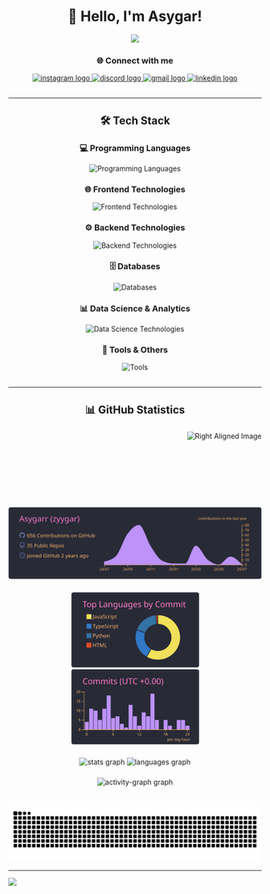 <div align="center">
  
# 👋 Hello, I'm Asygar!

<div align="center">
  <img src="https://readme-typing-svg.herokuapp.com/?lines=Tech+Enthusiast;Always+Learning!;Malas+Ngoding...&font=Fira%20Code&center=true&width=440&height=45&color=9A9FDF&vCenter=true&size=22">
</div>

### 🌐 Connect with me

<div align="center">
  <a href="https://www.instagram.com/sy.garr/" target="_blank">
    <img src="https://img.shields.io/static/v1?message=Instagram&logo=instagram&label=&color=E4405F&logoColor=white&labelColor=&style=for-the-badge" height="35" alt="instagram logo"  />
  </a>
  <a href="https://discord.com/users/saichi27_" target="_blank">
    <img src="https://img.shields.io/static/v1?message=Discord&logo=discord&label=&color=7289DA&logoColor=white&labelColor=&style=for-the-badge" height="35" alt="discord logo"  />
  </a>
  <a href="mailto:muhammad.asygar@student.unismuh.ac.id" target="_blank">
    <img src="https://img.shields.io/static/v1?message=Gmail&logo=gmail&label=&color=D14836&logoColor=white&labelColor=&style=for-the-badge" height="35" alt="gmail logo"  />
  </a>
  <a href="https://www.linkedin.com/in/asygar" target="_blank">
    <img src="https://img.shields.io/static/v1?message=LinkedIn&logo=linkedin&label=&color=0077B5&logoColor=white&labelColor=&style=for-the-badge" height="35" alt="linkedin logo"  />
  </a>
</div>

<br>

---

## 🛠️ Tech Stack

### 💻 Programming Languages

<div align="center">
  <img src="https://skillicons.dev/icons?i=java,js,ts,py" alt="Programming Languages" />
</div>

### 🌐 Frontend Technologies

<div align="center">
  <img src="https://skillicons.dev/icons?i=react,nextjs,html,css" alt="Frontend Technologies" />
</div>

### ⚙️ Backend Technologies

<div align="center">
  <img src="https://skillicons.dev/icons?i=nodejs,nestjs,express" alt="Backend Technologies" />
</div>

### 🗄️ Databases

<div align="center">
  <img src="https://skillicons.dev/icons?i=postgresql,mysql" alt="Databases" />
</div>

### 📊 Data Science & Analytics

<div align="center">
  <img src="https://skillicons.dev/icons?i=python,anaconda,tensorflow" alt="Data Science Technologies" />
</div>

### 🔧 Tools & Others

<div align="center">
  <img src="https://skillicons.dev/icons?i=git,github,postman,vscode" alt="Tools" />
</div>

<br>

---

## 📊 GitHub Statistics</div>

###

<div align="center">
  <img align="right" src="./image/bocchi.gif" alt="Right Aligned Image" height="150" />
  <div align="center">
    <img src="https://raw.githubusercontent.com/Asygarr/stats/master/profile-summary-card-output/dracula/0-profile-details.svg" width="530" alt="Profile Details Graph" />
  </div>
</div>

###

<div align="center">
  <img src="https://raw.githubusercontent.com/Asygarr/stats/master/profile-summary-card-output/dracula/2-most-commit-language.svg" height="150" alt="stats graph"  />
  <img src="https://raw.githubusercontent.com/Asygarr/stats/master/profile-summary-card-output/dracula/4-productive-time.svg" height="150" alt="languages graph"  />
</div>

###

<div align="center">
  <img src="https://github-readme-stats.vercel.app/api?username=asygarr&hide_title=false&hide_rank=false&show_icons=true&include_all_commits=true&count_private=true&disable_animations=false&theme=dracula&locale=en&hide_border=false" height="150" alt="stats graph"  />
  <img src="https://github-readme-stats.vercel.app/api/top-langs?username=asygarr&locale=en&hide_title=false&layout=compact&card_width=320&langs_count=5&theme=dracula&hide_border=false" height="150" alt="languages graph"  />
</div>

###

<div align="center">
  <img src="https://github-readme-activity-graph.vercel.app/graph?username=asygarr&radius=16&theme=redical&area=true&order=5" height="300" alt="activity-graph graph"  />
</div>

###

<br clear="both">

<img src="https://raw.githubusercontent.com/asygarr/asygarr/output/snake.svg" alt="Snake animation" />

---

[![](https://visitcount.itsvg.in/api?id=Asygarr&icon=0&color=0)](https://visitcount.itsvg.in)

###

